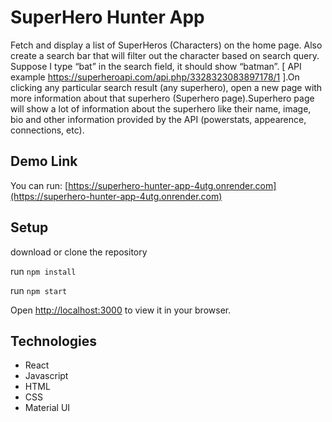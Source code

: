 # SuperHero Hunter App

Fetch and display a list of SuperHeros (Characters) on the home page. Also create a search bar that will filter out the character based on search query. Suppose I type “bat” in the search field, it should show “batman”. [ API example https://superheroapi.com/api.php/3328323083897178/1 ].On clicking any particular search result (any superhero), open a new page with more information about that superhero (Superhero page).Superhero page will show a lot of information about the superhero like their name, image, bio and other information provided by the API (powerstats, appearence, connections, etc).

## Demo Link

You can run: [https://superhero-hunter-app-4utg.onrender.com](https://superhero-hunter-app-4utg.onrender.com)

## Setup

download or clone the repository

run `npm install`

run `npm start`

Open [http://localhost:3000](http://localhost:3000) to view it in your browser.

## Technologies

* React
* Javascript
* HTML
* CSS
* Material UI
